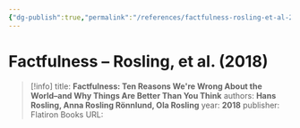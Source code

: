 ```yaml
---
{"dg-publish":true,"permalink":"/references/factfulness-rosling-et-al-2018/"}
---
```



# Factfulness – Rosling, et al. (2018)

> [!info]
> title: **Factfulness: Ten Reasons We're Wrong About the World–and Why Things Are Better Than You Think**
> authors: **Hans Rosling, Anna Rosling Rönnlund, Ola Rosling**
> year: **2018**
> publisher: Flatiron Books
> URL: 

